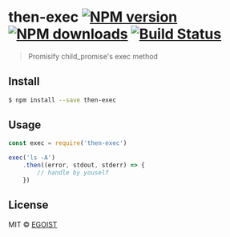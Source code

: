 # then-exec [![NPM version](https://img.shields.io/npm/v/then-exec.svg)](https://npmjs.com/package/then-exec) [![NPM downloads](https://img.shields.io/npm/dm/then-exec.svg)](https://npmjs.com/package/then-exec) [![Build Status](https://img.shields.io/circleci/project/egoist/then-exec/master.svg)](https://circleci.com/gh/egoist/then-exec) 

> Promisify child_promise&#39;s exec method

## Install

```bash
$ npm install --save then-exec
```

## Usage

```js
const exec = require('then-exec')

exec('ls -A')
	.then((error, stdout, stderr) => {
		// handle by youself
	})
```

## License

MIT © [EGOIST](https://github.com/egoist)

